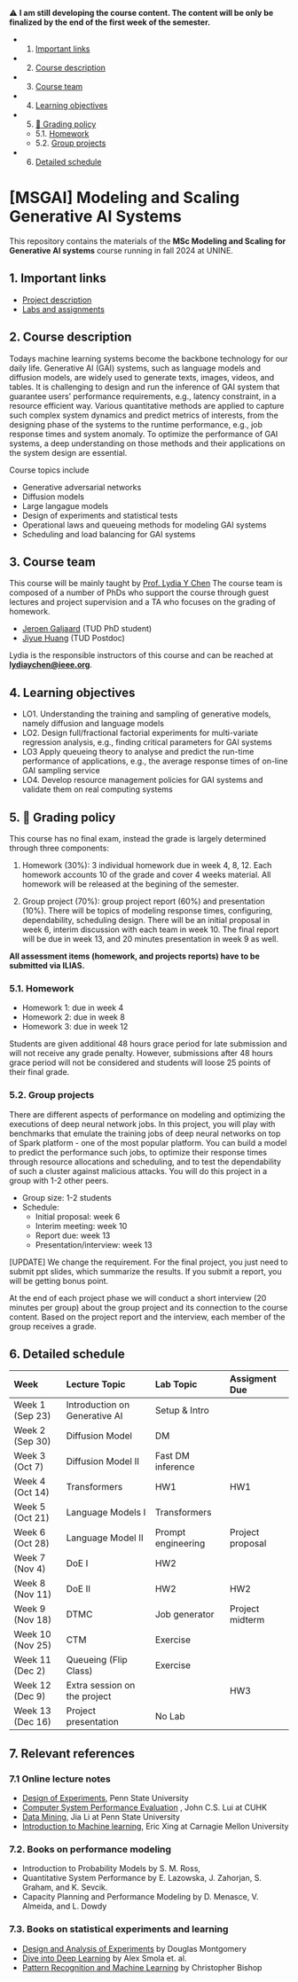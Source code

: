 
:warning: **I am still developing the course content. The content will be only be finalized by the end of the first week of the semester.**

<!-- vscode-markdown-toc -->
* 1. [Important links](#Importantlinks)
* 2. [Course description](#Coursedescription)
* 3. [Course team](#Courseteam)
* 4. [Learning objectives](#Learningobjectives)
* 5. [:dart: Grading policy](#dart:Gradingpolicy)
	* 5.1. [Homework](#Homework)
	* 5.2. [Group projects](#Groupprojects)
* 6. [Detailed schedule](#Detailedschedule)

	
<!-- vscode-markdown-toc-config
	numbering=true
	autoSave=true
	/vscode-markdown-toc-config -->
<!-- /vscode-markdown-toc --><!-- vscode-markdown-toc -->


# [MSGAI] Modeling and Scaling Generative AI Systems <!-- omit in toc -->

This repository contains the materials of the **MSc Modeling and Scaling for Generative AI systems** course running in fall 2024 at UNINE.


##  1. <a name='Importantlinks'></a>Important links

- [Project description](project.md)
- [Labs and assignments](lab.md)


##  2. <a name='Coursedescription'></a>Course description


Todays machine learning systems become the backbone technology for our daily life.  Generative AI (GAI) systems, such as language models and diffusion models, are widely used to generate texts, images, videos, and tables. It is challenging to design and run the inference of GAI system that guarantee users’ performance requirements, e.g., latency constraint, in a resource efficient way. Various quantitative methods are applied to capture such complex system dynamics and predict metrics of interests, from the designing phase of the systems to the runtime performance, e.g., job response times and system anomaly.  To optimize the performance of GAI  systems, a deep understanding on those methods and their applications on the system design are essential. 
<!-- Having practical hand-on experience on designing experiments, deriving models, and validating results with benchmark systems will prepare students to tackle challenges of real systems. -->

Course topics include
- Generative adversarial networks
- Diffusion models
- Large langague models
- Design of experiments and statistical tests 
- Operational laws and queueing methods for modeling GAI systems
- Scheduling and load balancing for GAI systems







##  3. <a name='Courseteam'></a>Course team

This course will be mainly taught by [Prof. Lydia Y Chen](https://lydiaychen.github.io/)  The course team is composed of a number of PhDs  who support the course through guest lectures and project supervision and a TA who focuses on the grading of homework. 


-  [Jeroen Galjaard](mailto:J.M.Galjaard@tudelft.nl) (TUD PhD student)
-  [Jiyue Huang](mailto:J.Huang-4@tudelft.nl) (TUD Postdoc)


Lydia is the responsible instructors of this course and can be reached at **lydiaychen@ieee.org**.



##  4. <a name='Learningobjectives'></a>Learning objectives
- LO1. Understanding the training and sampling of generative models, namely diffusion and language models 
- LO2. Design full/fractional factorial experiments for multi-variate regression analysis, e.g., finding critical parameters for GAI systems
- LO3 Apply queueing theory to analyse and predict the run-time performance of applications, e.g., the average response times of on-line GAI sampling service
- LO4. Develop resource management policies for GAI systems and validate them on real computing systems


## 5. <a name='dart:Gradingpolicy'></a>:dart: Grading policy

This course has no final exam, instead the grade is largely determined through three components: 

1. Homework (30%): 3 individual homework due in week 4, 8, 12. Each homework accounts 10  of the grade and cover 4 weeks material. All homework will be released at the begining of the semester.


2. Group project (70%): group project report (60%) and presentation (10%). There will be topics of modeling response times, configuring, dependability, scheduling design. There will be an initial proposal in week 6, interim discussion with each team in week 10. The final report will be due in week 13, and 20 minutes presentation in week 9 as well.


**All assessment items (homework, and projects reports) have to be submitted via ILIAS.**


###  5.1. <a name='Homework'></a>Homework
- Homework 1: due in week 4 
- Homework 2: due in week 8
- Homework 3: due in week 12

Students are given additional 48 hours grace period for late submission and will not receive any grade penalty. However, submissions after 48 hours grace period will not be considered and students will loose 25 points of their final grade. 


###  5.2. <a name='Groupprojects'></a>Group projects
<!-- 7 predefined project topics: evaluating the systems of 
-->
There are different aspects of performance  on modeling and optimizing the executions of deep neural network jobs. In this project, you will play with benchmarks that emulate the training jobs of deep neural networks on top of Spark platform - one of the most popular platform. You can build a model to predict the performance such jobs, to optimize their response times through resource allocations and scheduling, and to test the dependability of such a cluster against malicious attacks. You will do this project in a group with 1-2 other peers.

- Group size: 1-2 students
- Schedule: 
  - Initial proposal: week 6
  - Interim meeting: week 10
  - Report due: week 13
  -  Presentation/interview: week 13 

[UPDATE] We change the requirement. For the final project, you just need to submit ppt slides, which summarize the results. If you submit a report, you will be getting bonus point.

At the end of each project phase we will conduct a short interview (20 minutes per group) about the group project and its connection to the course content. Based on the project report and the interview, each member of the group receives a grade. 





##  6. <a name='Detailedschedule'></a>Detailed schedule


**Week**|**Lecture Topic**|**Lab Topic**|**Assigment Due**
:-----|:-----|:-----|:-----
Week 1 (Sep 23) | Introduction on Generative AI| Setup & Intro
Week 2 (Sep 30) | Diffusion Model | DM
Week 3 (Oct 7) | Diffusion Model II | Fast DM inference| 
Week 4 (Oct 14) | Transformers | HW1 | HW1
Week 5 (Oct 21) | Language Models I | Transformers 
Week 6 (Oct 28) | Language Model II |Prompt engineering|Project proposal
Week 7 (Nov 4) | DoE I | HW2 |
Week 8 (Nov 11) | DoE II  | HW2 | HW2
Week 9 (Nov 18) | DTMC | Job generator | Project midterm
Week 10 (Nov 25) | CTM| Exercise | 
Week 11 (Dec 2) | Queueing (Flip Class)  |  Exercise
Week 12 (Dec 9) | Extra session on the project |  | HW3
Week 13 (Dec 16) | Project presentation | No Lab



##  7. <a name='Relevantreferences'></a>Relevant references 

### 7.1 <a name='Onlinelecturenotes'></a>Online lecture notes

 - [Design of Experiments](https://newonlinecourses.science.psu.edu/stat503/node/5/), Penn State University
 - [Computer System Performance Evaluation](http://www.cse.cuhk.edu.hk/~cslui/csc5420.html) , John C.S. Lui at CUHK
- [Data Mining](http://personal.psu.edu/jol2/course/stat557/), Jia Li at Penn State University
-  [Introduction to Machine learning](http://www.cs.cmu.edu/~epxing/Class/10701/), Eric Xing at Carnagie Mellon University



###  7.2. <a name='Booksonperformancemodeling'></a>Books on performance modeling
- Introduction to Probability Models by S. M. Ross, 
- Quantitative System Performance by E. Lazowska, J. Zahorjan, S. Graham, and K. Sevcik.
- Capacity Planning and Performance Modeling by D. Menasce, V. Almeida, and L. Dowdy 


###  7.3. <a name='Booksonstatisticalexperimentsandlearning'></a>Books on statistical experiments and learning
- [Design and Analysis of Experiments](http://faculty.business.utsa.edu/manderso/STA4723/readings/Douglas-C.-Montgomery-Design-and-Analysis-of-Experiments-Wiley-2012.pdf) by Douglas Montgomery
- [Dive into Deep Learning](https://www.d2l.ai/) by Alex Smola et. al.
- [Pattern Recognition and Machine Learning]() by Christopher Bishop 





